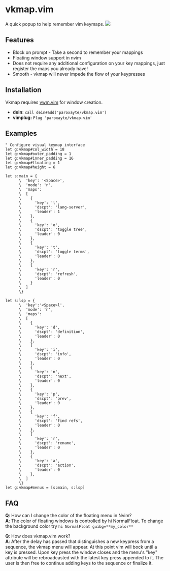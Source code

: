# vkmap.vim

A quick popup to help remember vim keymaps.
![](./.github/expose.gif)

## Features

* Block on prompt - Take a second to remember your mappings
* Floating window support in nvim
* Does not require any additional configuration on your key mappings, just register the maps you already have!
* Smooth - vkmap will never impede the flow of your keypresses

## Installation

Vkmap requires [vwm.vim](https://github.com/paroxayte/vwm.vim) for window creation.

* **dein**: `call dein#add('paroxayte/vkmap.vim')`
* **vimplug:** `Plug 'paroxayte/vkmap.vim'`

## Examples

```vim
" Configure visual keymap interface
let g:vkmap#col_width = 18
let g:vkmap#outer_padding = 1
let g:vkmap#inner_padding = 16
let g:vkmap#floating = 1
let g:vkmap#height = 6

let s:main = {
      \  'key': '<Space>',
      \  'mode': 'n',
      \  'maps':
      \  [
      \    {
      \      'key': 'l',
      \      'dscpt': 'lang-server',
      \      'leader': 1
      \    },
      \    {
      \      'key': 'o',
      \      'dscpt': 'toggle tree',
      \      'leader': 0
      \    },
      \    {
      \      'key': 't',
      \      'dscpt': 'toggle terms',
      \      'leader': 0
      \    },
      \    {
      \      'key': 'r',
      \      'dscpt': 'refresh',
      \      'leader': 0
      \    }
      \  ]
      \}

let s:lsp = {
      \  'key':'<Space>l',
      \  'mode': 'n',
      \  'maps':
      \  [
      \    {
      \      'key': 'd',
      \      'dscpt': 'definition',
      \      'leader': 0
      \    },
      \    {
      \      'key': 'i',
      \      'dscpt': 'info',
      \      'leader': 0
      \    },
      \    {
      \      'key': 'n',
      \      'dscpt': 'next',
      \      'leader': 0
      \    },
      \    {
      \      'key': 'p',
      \      'dscpt': 'prev',
      \      'leader': 0
      \    },
      \    {
      \      'key': 'f',
      \      'dscpt': 'find refs',
      \      'leader': 0
      \    },
      \    {
      \      'key': 'r',
      \      'dscpt': 'rename',
      \      'leader': 0
      \    },
      \    {
      \      'key': 'a',
      \      'dscpt': 'action',
      \      'leader': 0
      \    },
      \  ]
      \}
let g:vkmap#menus = [s:main, s:lsp]
```

## FAQ

**Q**: How can I change the color of the floating menu in Nvim?<Br/>
**A**: The color of floating windows is controlled by hi NormalFloat. To change the background color
try `hi NormalFloat guibg=**my_color**`

**Q**: How does vkmap.vim work?<Br/>
**A**: After the delay has passed that distinguishes a new keypress from a sequence, the vkmap menu
will appear. At this point vim will bock until a key is pressed. Upon key press the window closes
and the menu's "key" attribute will be rebroadcasted with the latest key press appended to it. The
user is then free to continue adding keys to the sequence or finalize it.
